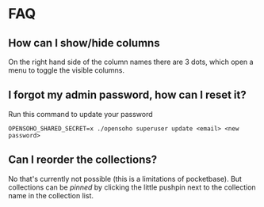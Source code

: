 # FAQ
## How can I show/hide columns
On the right hand side of the column names there are 3 dots, which open a menu to toggle the visible columns.

## I forgot my admin password, how can I reset it?

Run this command to update your password
```
OPENSOHO_SHARED_SECRET=x ./opensoho superuser update <email> <new password>
```

## Can I reorder the collections?

No that's currently not possible (this is a limitations of pocketbase).
But collections can be *pinned* by clicking the little pushpin next to the collection name in the collection list.
